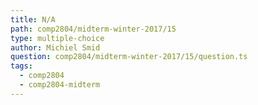 ```yaml
---
title: N/A
path: comp2804/midterm-winter-2017/15
type: multiple-choice
author: Michiel Smid
question: comp2804/midterm-winter-2017/15/question.ts
tags:
  - comp2804
  - comp2804-midterm
---
```

